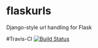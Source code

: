 # flaskurls
Django-style url handling for Flask

#Travis-CI
[![Build Status](https://travis-ci.org/jboegeholz/flaskurls.svg?branch=master)](https://travis-ci.org/jboegeholz/flaskurls)